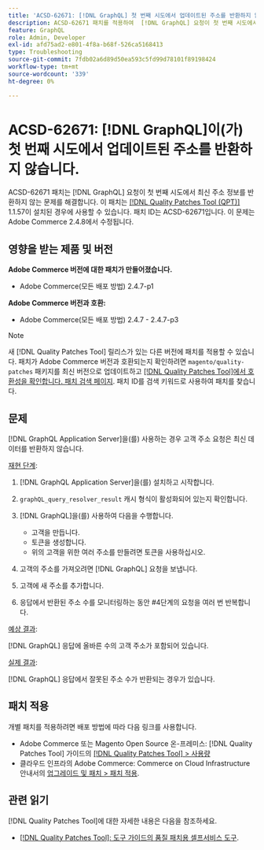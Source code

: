 ```yaml
---
title: 'ACSD-62671: [!DNL GraphQL] 첫 번째 시도에서 업데이트된 주소를 반환하지 않습니다.'
description: ACSD-62671 패치를 적용하여  [!DNL GraphQL] 요청이 첫 번째 시도에서 최신 주소 정보를 반환하지 않는 Adobe Commerce 문제를 해결합니다.
feature: GraphQL
role: Admin, Developer
exl-id: afd75ad2-e801-4f8a-b68f-526ca5168413
type: Troubleshooting
source-git-commit: 7fdb02a6d89d50ea593c5fd99d78101f89198424
workflow-type: tm+mt
source-wordcount: '339'
ht-degree: 0%

---
```


# ACSD-62671: [!DNL GraphQL]이(가) 첫 번째 시도에서 업데이트된 주소를 반환하지 않습니다.

ACSD-62671 패치는 [!DNL GraphQL] 요청이 첫 번째 시도에서 최신 주소 정보를 반환하지 않는 문제를 해결합니다. 이 패치는 [[!DNL Quality Patches Tool (QPT)]](https://experienceleague.adobe.com/docs/commerce-operations/tools/quality-patches-tool/usage.html?lang=ko) 1.1.57이 설치된 경우에 사용할 수 있습니다. 패치 ID는 ACSD-62671입니다. 이 문제는 Adobe Commerce 2.4.8에서 수정됩니다.

## 영향을 받는 제품 및 버전

**Adobe Commerce 버전에 대한 패치가 만들어졌습니다.**

* Adobe Commerce(모든 배포 방법) 2.4.7-p1

**Adobe Commerce 버전과 호환:**

* Adobe Commerce(모든 배포 방법) 2.4.7 - 2.4.7-p3

>[!NOTE]
>
>새 [!DNL Quality Patches Tool] 릴리스가 있는 다른 버전에 패치를 적용할 수 있습니다. 패치가 Adobe Commerce 버전과 호환되는지 확인하려면 `magento/quality-patches` 패키지를 최신 버전으로 업데이트하고 [[!DNL Quality Patches Tool]에서 호환성을 확인합니다. 패치 검색 페이지](https://experienceleague.adobe.com/tools/commerce-quality-patches/index.html?lang=ko). 패치 ID를 검색 키워드로 사용하여 패치를 찾습니다.

## 문제

[!DNL GraphQL Application Server]을(를) 사용하는 경우 고객 주소 요청은 최신 데이터를 반환하지 않습니다.

<u>재현 단계</u>:

1. [!DNL GraphQL Application Server]을(를) 설치하고 시작합니다.
1. `graphQL_query_resolver_result` 캐시 형식이 활성화되어 있는지 확인합니다.
1. [!DNL GraphQL]을(를) 사용하여 다음을 수행합니다.

   * 고객을 만듭니다.
   * 토큰을 생성합니다.
   * 위의 고객을 위한 여러 주소를 만들려면 토큰을 사용하십시오.

1. 고객의 주소를 가져오려면 [!DNL GraphQL] 요청을 보냅니다.
1. 고객에 새 주소를 추가합니다.
1. 응답에서 반환된 주소 수를 모니터링하는 동안 #4단계의 요청을 여러 번 반복합니다.

<u>예상 결과</u>:

[!DNL GraphQL] 응답에 올바른 수의 고객 주소가 포함되어 있습니다.

<u>실제 결과</u>:

[!DNL GraphQL] 응답에서 잘못된 주소 수가 반환되는 경우가 있습니다.

## 패치 적용

개별 패치를 적용하려면 배포 방법에 따라 다음 링크를 사용합니다.

* Adobe Commerce 또는 Magento Open Source 온-프레미스: [!DNL Quality Patches Tool] 가이드의 [[!DNL Quality Patches Tool] > 사용량](/help/tools/quality-patches-tool/usage.md)
* 클라우드 인프라의 Adobe Commerce: Commerce on Cloud Infrastructure 안내서의 [업그레이드 및 패치 > 패치 적용](https://experienceleague.adobe.com/docs/commerce-cloud-service/user-guide/develop/upgrade/apply-patches.html?lang=ko).

## 관련 읽기

[!DNL Quality Patches Tool]에 대한 자세한 내용은 다음을 참조하세요.

* [[!DNL Quality Patches Tool]: 도구 가이드의 품질 패치용 셀프서비스 도구](/help/tools/quality-patches-tool/quality-patches-tool-to-self-serve-quality-patches.md).

